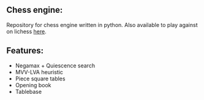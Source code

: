 ## Chess engine:

Repository for chess engine written in python. Also available to play against on lichess [here](https://lichess.org/@/botrachmaninov).

## Features:
* Negamax + Quiescence search
* MVV-LVA heuristic
* Piece square tables
* Opening book
* Tablebase 
